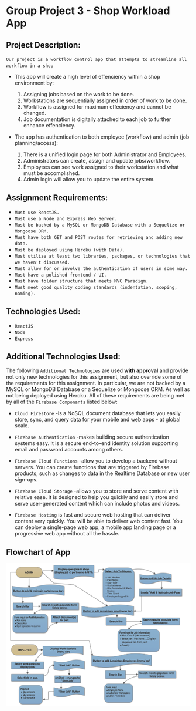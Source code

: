 # Group Project 3 - Shop Workload App

## Project Description:
   `Our project is a workflow control app that attempts to streamline all workflow in a shop`

  * This app will create a high level of effenciency within a shop environment by:
    1. Assigning jobs based on the work to be done.
    2. Workstations are sequentially assigned in order of work to be done.
    3. Workflow is assigned for maximum effeciency and cannot be changed.
    4. Job documentation is digitally attached to each job to further enhance effenciency.

  * The app has authentication to both employee (workflow) and admin (job planning/access):
    1. There is a unified login page for both Administrator and Employees.
    2. Administrators can create, assign and update jobs/workflow.
    3. Employees can see work assigned to their workstation and what must be accomplished.
    4. Admin login will allow you to update the entire system. 


## Assignment Requirements: 

- `Must use ReactJS.`
- `Must use a Node and Express Web Server.`
- `Must be backed by a MySQL or MongoDB Database with a Sequelize or Mongoose ORM.`
- `Must have both GET and POST routes for retrieving and adding new data.`
- `Must be deployed using Heroku (with Data).`
- `Must utilize at least two libraries, packages, or technologies that we haven't discussed.`
- `Must allow for or involve the authentication of users in some way.`
- `Must have a polished frontend / UI.`
- `Must have folder structure that meets MVC Paradigm.`
- `Must meet good quality coding standards (indentation, scoping, naming).`

## Technologies Used:

- `ReactJS`
- `Node`
- `Express`

## Additional Technologies Used:

The following `Additional Technologies` are used **with approval** and provide 
not only new technologies for this assignment, but also override some of the
requirements for this assignment. In particular, we are not backed by a MySQL
or MongoDB Database or a Sequelize or Mongoose ORM. As well as not being deployed
using Heroku. All of these requirements are being met by all of the `Firebase Componants`
listed below:

- `Cloud Firestore` -is a NoSQL document database that lets you easily store, 
   sync, and query data for your mobile and web apps - at global scale.

- `Firebase Authentication` -makes building secure authentication systems easy. 
   It is a secure end-to-end identity solution supporting email and password 
   accounts among others.

- `Firebase Cloud Functions` -allow you to develop a backend without servers. 
   You can create functions that are triggered by Firebase products, such as 
   changes to data in the Realtime Database or new user sign-ups.

- `Firebase Cloud Storage` -allows you to store and serve content with relative 
   ease. It is designed to help you quickly and easily store and serve user-generated 
   content which can include photos and videos.

- `Firebase Hosting` is fast and secure web hosting that can deliver content 
   very quickly. You will be able to deliver web content fast. You can deploy a 
   single-page web app, a mobile app landing page or a progressive web app without 
   all the hassle.



## Flowchart of App


   ![Alt text](/client/src/components/images/flowChart.png "Optional Title")





